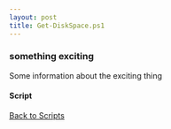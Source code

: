 ```yaml
---
layout: post
title: Get-DiskSpace.ps1
---
```


### something exciting

Some information about the exciting thing

#### Script

<script async src="https://gist-it.appspot.com/github.com/BanterBoy/scripts-blog/blob/master/PowerShell/scripts/information/Get-DiskSpace.ps1" crossorigin="anonymous"></script>

<a href="/menu/_pages/scripts.html">Back to Scripts</a>
